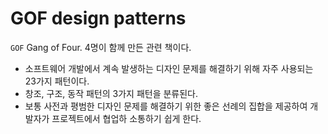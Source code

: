 # GOF design patterns
`GOF` Gang of Four. 4명이 함께 만든 관련 책이다.
- 소프트웨어 개발에서 계속 발생하는 디자인 문제를 해결하기 위해 자주 사용되는 23가지 패턴이다.
- 창조, 구조, 동작 패턴의 3가지 패턴을 분류된다.
- 보통 사전과 평범한 디자인 문제를 해결하기 위한 좋은 선례의 집합을 제공하여 개발자가 프로젝트에서 협업하 소통하기 쉽게 한다.
